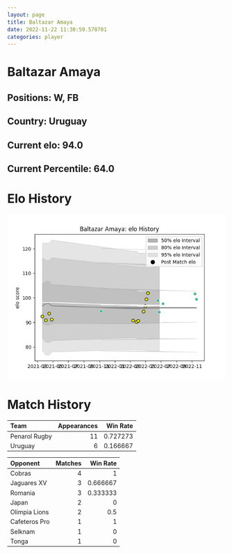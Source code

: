 ```yaml
---  
layout: page  
title: Baltazar Amaya  
date: 2022-11-22 11:30:59.570701  
categories: player  
---
```

# Baltazar Amaya

## Positions: W, FB

## Country: Uruguay

## Current elo: 94.0

## Current Percentile: 64.0

# Elo History


![elo history](history_BaltazarAmaya.png)
# Match History


| Team          |   Appearances |   Win Rate |
|:--------------|--------------:|-----------:|
| Penarol Rugby |            11 |   0.727273 |
| Uruguay       |             6 |   0.166667 |

| Opponent      |   Matches |   Win Rate |
|:--------------|----------:|-----------:|
| Cobras        |         4 |   1        |
| Jaguares XV   |         3 |   0.666667 |
| Romania       |         3 |   0.333333 |
| Japan         |         2 |   0        |
| Olimpia Lions |         2 |   0.5      |
| Cafeteros Pro |         1 |   1        |
| Selknam       |         1 |   0        |
| Tonga         |         1 |   0        |
